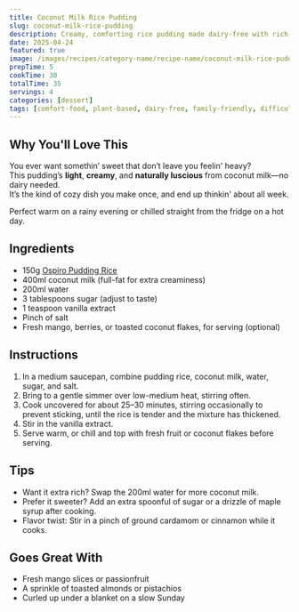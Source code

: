 ```yaml
---
title: Coconut Milk Rice Pudding
slug: coconut-milk-rice-pudding
description: Creamy, comforting rice pudding made dairy-free with rich coconut milk—simple, satisfying, and naturally sweet.
date: 2025-04-24
featured: true
image: /images/recipes/category-name/recipe-name/coconut-milk-rice-pudding.png
prepTime: 5
cookTime: 30
totalTime: 35
servings: 4
categories: [dessert]
tags: [comfort-food, plant-based, dairy-free, family-friendly, difficulty-easy]
---
```


## Why You'll Love This

You ever want somethin’ sweet that don’t leave you feelin' heavy?  
This pudding’s **light**, **creamy**, and **naturally luscious** from coconut milk—no dairy needed.  
It’s the kind of cozy dish you make once, and end up thinkin' about all week.

Perfect warm on a rainy evening or chilled straight from the fridge on a hot day.

## Ingredients

- 150g [Ospiro Pudding Rice](https://www.thechefstoreuk.com/products/ospiro-pudding-rice-3kg)
- 400ml coconut milk (full-fat for extra creaminess)
- 200ml water
- 3 tablespoons sugar (adjust to taste)
- 1 teaspoon vanilla extract
- Pinch of salt
- Fresh mango, berries, or toasted coconut flakes, for serving (optional)

## Instructions

1. In a medium saucepan, combine pudding rice, coconut milk, water, sugar, and salt.
2. Bring to a gentle simmer over low-medium heat, stirring often.
3. Cook uncovered for about 25–30 minutes, stirring occasionally to prevent sticking, until the rice is tender and the mixture has thickened.
4. Stir in the vanilla extract.
5. Serve warm, or chill and top with fresh fruit or coconut flakes before serving.

## Tips

- Want it extra rich? Swap the 200ml water for more coconut milk.
- Prefer it sweeter? Add an extra spoonful of sugar or a drizzle of maple syrup after cooking.
- Flavor twist: Stir in a pinch of ground cardamom or cinnamon while it cooks.

## Goes Great With

- Fresh mango slices or passionfruit  
- A sprinkle of toasted almonds or pistachios  
- Curled up under a blanket on a slow Sunday